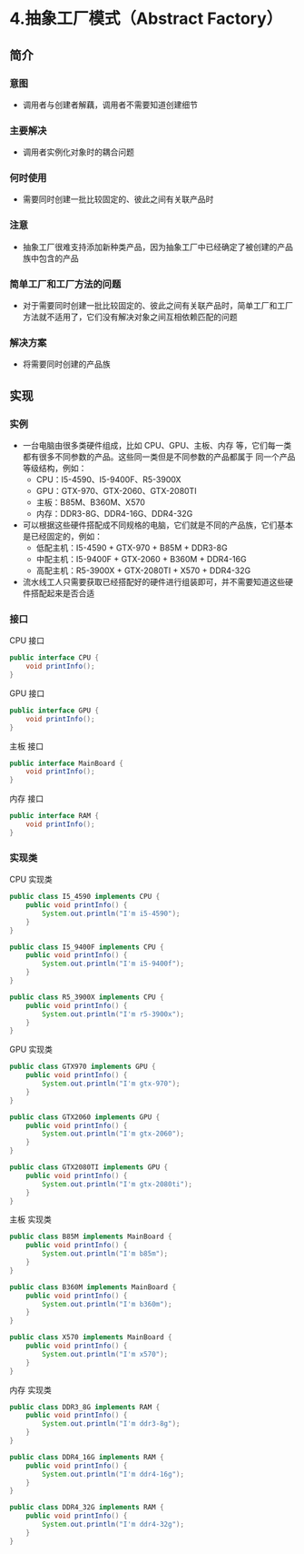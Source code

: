 4.抽象工厂模式（Abstract Factory）
=====

简介
----

### 意图
- 调用者与创建者解藕，调用者不需要知道创建细节

### 主要解决
- 调用者实例化对象时的耦合问题

### 何时使用
- 需要同时创建一批比较固定的、彼此之间有关联产品时

### 注意
- 抽象工厂很难支持添加新种类产品，因为抽象工厂中已经确定了被创建的产品族中包含的产品

### 简单工厂和工厂方法的问题
- 对于需要同时创建一批比较固定的、彼此之间有关联产品时，简单工厂和工厂方法就不适用了，它们没有解决对象之间互相依赖匹配的问题

### 解决方案
- 将需要同时创建的产品族

实现
----

### 实例
- 一台电脑由很多类硬件组成，比如 CPU、GPU、主板、内存 等，它们每一类都有很多不同参数的产品。这些同一类但是不同参数的产品都属于 同一个产品等级结构，例如：
    - CPU：I5-4590、I5-9400F、R5-3900X
    - GPU：GTX-970、GTX-2060、GTX-2080TI
    - 主板：B85M、B360M、X570
    - 内存：DDR3-8G、DDR4-16G、DDR4-32G
- 可以根据这些硬件搭配成不同规格的电脑，它们就是不同的产品族，它们基本是已经固定的，例如：
    - 低配主机：I5-4590 + GTX-970 + B85M + DDR3-8G
    - 中配主机：I5-9400F + GTX-2060 + B360M + DDR4-16G
    - 高配主机：R5-3900X + GTX-2080TI + X570 + DDR4-32G
- 流水线工人只需要获取已经搭配好的硬件进行组装即可，并不需要知道这些硬件搭配起来是否合适

### 接口

CPU 接口
```java
public interface CPU {
    void printInfo();
}
```
GPU 接口
```java
public interface GPU {
    void printInfo();
}
```
主板 接口
```java
public interface MainBoard {
    void printInfo();
}

```
内存 接口
```java
public interface RAM {
    void printInfo();
}
```

### 实现类
CPU 实现类
```java
public class I5_4590 implements CPU {
    public void printInfo() {
        System.out.println("I'm i5-4590");
    }
}
```
```java
public class I5_9400F implements CPU {
    public void printInfo() {
        System.out.println("I'm i5-9400f");
    }
}
```
```java
public class R5_3900X implements CPU {
    public void printInfo() {
        System.out.println("I'm r5-3900x");
    }
}
```
GPU 实现类
```java
public class GTX970 implements GPU {
    public void printInfo() {
        System.out.println("I'm gtx-970");
    }
}
```
```java
public class GTX2060 implements GPU {
    public void printInfo() {
        System.out.println("I'm gtx-2060");
    }
}
```
```java
public class GTX2080TI implements GPU {
    public void printInfo() {
        System.out.println("I'm gtx-2080ti");
    }
}
```
主板 实现类
```java
public class B85M implements MainBoard {
    public void printInfo() {
        System.out.println("I'm b85m");
    }
}
```
```java
public class B360M implements MainBoard {
    public void printInfo() {
        System.out.println("I'm b360m");
    }
}
```
```java
public class X570 implements MainBoard {
    public void printInfo() {
        System.out.println("I'm x570");
    }
}
```
内存 实现类
```java
public class DDR3_8G implements RAM {
    public void printInfo() {
        System.out.println("I'm ddr3-8g");
    }
}
```
```java
public class DDR4_16G implements RAM {
    public void printInfo() {
        System.out.println("I'm ddr4-16g");
    }
}
```
```java
public class DDR4_32G implements RAM {
    public void printInfo() {
        System.out.println("I'm ddr4-32g");
    }
}
```